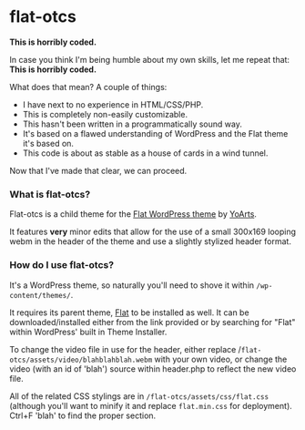 # flat-otcs

**This is horribly coded.**

In case you think I'm being humble about my own skills, let me repeat that: **This is horribly coded.**

What does that mean? A couple of things:

* I have next to no experience in HTML/CSS/PHP.
* This is completely non-easily customizable.
* This hasn't been written in a programmatically sound way.
* It's based on a flawed understanding of WordPress and the Flat theme it's based on.
* This code is about as stable as a house of cards in a wind tunnel.

Now that I've made that clear, we can proceed.

### What is flat-otcs?

Flat-otcs is a child theme for the [Flat WordPress theme](http://www.yoarts.com/blog/wordpress/free-flat-design-wordpress-theme.html) by [YoArts](http://www.yoarts.com/).

It features **very** minor edits that allow for the use of a small 300x169 looping webm in the header of the theme and use a slightly stylized header format.

### How do I use flat-otcs?

It's a WordPress theme, so naturally you'll need to shove it within `/wp-content/themes/`. 

It requires its parent theme, [Flat](http://www.yoarts.com/blog/wordpress/free-flat-design-wordpress-theme.html) to be installed as well. It can be downloaded/installed either from the link provided or by searching for "Flat" within WordPress' built in Theme Installer.

To change the video file in use for the header, either replace /`flat-otcs/assets/video/blahblahblah.webm` with your own video, or change the video (with an id of 'blah') source within header.php to reflect the new video file.

All of the related CSS stylings are in `/flat-otcs/assets/css/flat.css` (although you'll want to minify it and replace `flat.min.css` for deployment). Ctrl+F 'blah' to find the proper section.
